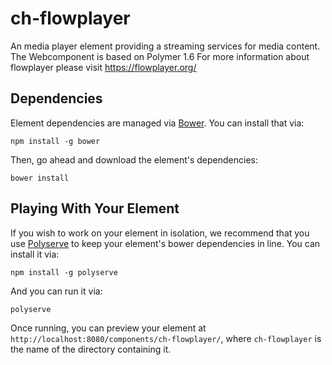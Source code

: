 # ch-flowplayer

An media player element providing a streaming services for media content. The Webcomponent is based on Polymer 1.6
For more information about flowplayer please visit https://flowplayer.org/
## Dependencies

Element dependencies are managed via [Bower](http://bower.io/). You can
install that via:

    npm install -g bower

Then, go ahead and download the element's dependencies:

    bower install


## Playing With Your Element

If you wish to work on your element in isolation, we recommend that you use
[Polyserve](https://github.com/PolymerLabs/polyserve) to keep your element's
bower dependencies in line. You can install it via:

    npm install -g polyserve

And you can run it via:

    polyserve

Once running, you can preview your element at
`http://localhost:8080/components/ch-flowplayer/`, where `ch-flowplayer` is the name of the directory containing it.

